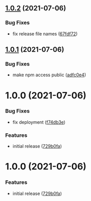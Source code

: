## [1.0.2](https://github.com/hundredpoints/cli/compare/v1.0.1...v1.0.2) (2021-07-06)


### Bug Fixes

* fix release file names ([67fdf72](https://github.com/hundredpoints/cli/commit/67fdf724f2cbd5cc26283076247c301aa820b17c))

## [1.0.1](https://github.com/hundredpoints/cli/compare/v1.0.0...v1.0.1) (2021-07-06)


### Bug Fixes

* make npm access public ([adfc0e4](https://github.com/hundredpoints/cli/commit/adfc0e4d794640dbb83dc4d72569753466ca4e46))

# 1.0.0 (2021-07-06)


### Bug Fixes

* fix deployment ([f74db3e](https://github.com/hundredpoints/cli/commit/f74db3e20e0f937a06b66cf33fcf8989e225237a))


### Features

* initial release ([729b0fa](https://github.com/hundredpoints/cli/commit/729b0fa4df6b182016f5be20d0e5851b3127c3fb))

# 1.0.0 (2021-07-06)


### Features

* initial release ([729b0fa](https://github.com/hundredpoints/cli/commit/729b0fa4df6b182016f5be20d0e5851b3127c3fb))
